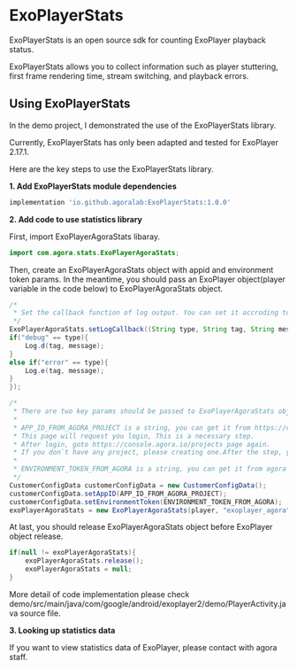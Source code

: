 # ExoPlayerStats

ExoPlayerStats is an open source sdk for counting ExoPlayer playback status.

ExoPlayerStats allows you to collect information such as player stuttering, first frame rendering time, stream switching, and playback errors.

## Using ExoPlayerStats


In the demo project, I demonstrated the use of the ExoPlayerStats library.

Currently, ExoPlayerStats has only been adapted and tested for ExoPlayer 2.17.1.

Here are the key steps to use the ExoPlayerStats library.

**1. Add ExoPlayerStats module dependencies**

```groovy
implementation 'io.github.agoralab:ExoPlayerStats:1.0.0'
```


**2. Add code to use statistics library**

First, import ExoPlayerAgoraStats libaray.
```java
import com.agora.stats.ExoPlayerAgoraStats;
```

Then, create an ExoPlayerAgoraStats object with appid and environment token params. 
In the meantime, you should pass an ExoPlayer object(player variable in the code below) to ExoPlayerAgoraStats object.

```java
/*
 * Set the callback function of log output. You can set it accroding to your needing.
 */
ExoPlayerAgoraStats.setLogCallback((String type, String tag, String message)->{
if("debug" == type){
    Log.d(tag, message);
}
else if("error" == type){
    Log.e(tag, message);
}
});

/*
 * There are two key params should be passed to ExoPlayerAgoraStats object by CustomerConfigData object.
 * 
 * APP_ID_FROM_AGORA_PROJECT is a string, you can get it from https://console.agora.io/projects page.
 * This page will request you login, This is a necessary step. 
 * After login, goto https://console.agora.io/projects page again.
 * If you don`t have any project, please creating one.After the step, you will see the App ID of project.
 * 
 * ENVIRONMENT_TOKEN_FROM_AGORA is a string, you can get it from agora staff.
 */
CustomerConfigData customerConfigData = new CustomerConfigData();
customerConfigData.setAppID(APP_ID_FROM_AGORA_PROJECT);
customerConfigData.setEnvironmentToken(ENVIRONMENT_TOKEN_FROM_AGORA);
exoPlayerAgoraStats = new ExoPlayerAgoraStats(player, "exoplayer_agora", customerConfigData);
```

At last, you should release ExoPlayerAgoraStats object before ExoPlayer object release.
```java
if(null != exoPlayerAgoraStats){
    exoPlayerAgoraStats.release();
    exoPlayerAgoraStats = null;
}
```


More detail of code implementation please check demo/src/main/java/com/google/android/exoplayer2/demo/PlayerActivity.java source file.

**3. Looking up statistics data**

If you want to view statistics data of ExoPlayer, please contact with agora staff.


